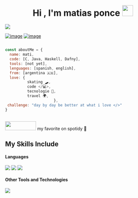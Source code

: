 <h1 align="center">Hi , I'm matias ponce <img src="https://media.giphy.com/media/hvRJCLFzcasrR4ia7z/giphy.gif" width="35"></h1>

 <a href="https://github.com/DenverCoder1/readme-typing-svg"><img src="https://readme-typing-svg.herokuapp.com?lines=im+a+Computer+Science+Student;Aspiring+Developer;&center=true&width=500&height=50"></a>

[![image](https://img.shields.io/badge/github-%23121011.svg?style=for-the-badge&logo=github&logoColor=white)](https://github.com/MatiPonceSk8)
[![image](https://img.shields.io/badge/Instagram-E4405F?style=for-the-badge&logo=instagram&logoColor=white)](https://www.instagram.com/mati.ponce___/)

## 
```javascript
const aboutMe = {
  name: mati,
  code: [C, Java, Haskell, Dafny],
  tools: [not yet],
  lenguages: [spanish, english],
  from: [argentina 🇦🇷],
  love: {
          skating 🛹,
          code </💻>,
          tecnologie 🤖,
          travel 🌍,
                      },
 challenge: "day by day be better at what i love </>"
}
```
## 
<a href="https://open.spotify.com/intl-es/artist/0k17h0D3J5VfsdmQ1iZtE9" target="_blank"><img src="https://img.shields.io/badge/Spotify-1ED760?style=for-the-badge&logo=spotify&logoColor=white" width="100" height="29"></a> my favorite on spotidy 🤍

## My Skills Include

<h4> Languages </h4>
<span> 
  <img src="https://img.shields.io/badge/C-00599C?style=for-the-badge&logo=c&logoColor=white">
  <img src="https://img.shields.io/badge/Java-ED8B00?style=for-the-badge&logo=java&logoColor=white">
  <img src="https://img.shields.io/badge/Haskell-5e5086?style=for-the-badge&logo=haskell&logoColor=white">
  
</span>
<h4> Other Tools and Technologies </h4>
<span>
  <img src="https://img.shields.io/badge/Git-F05032?style=for-the-badge&logo=git&logoColor=white">
</span>
